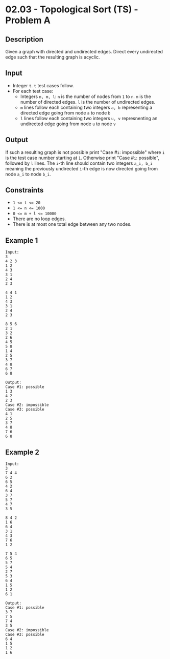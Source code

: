 # 02.03 - Topological Sort (TS) - Problem A

## Description
Given a graph with directed and undirected edges. Direct every undirected edge such that the resulting graph is acyclic.

## Input
- Integer `t`. `t` test cases follow.
- For each test case:
    - Integers `n, m, l`: `n` is the number of nodes from `1` to `n`. `m` is the number of directed edges. `l` is the number of undirected edges.
    - `m` lines follow each containing two integers `a, b` representing a directed edge going from node `a` to node `b`
    - `l` lines follow each containing two integers `u, v` represnenting an undirected edge going from node `u` to node `v`

## Output
If such a resulting graph is not possible print "Case #`i`: impossible" where `i` is the test case number starting at `1`. Otherwise print "Case #`i`: possible", followed by `l` lines. The `i`-th line should contain two integers `a_i, b_i` meaning the previously undirected `i`-th edge is now directed going from node `a_i` to node `b_i`.

## Constraints
- `1 <= t <= 20`
- `1 <= n <= 1000`
- `0 <= m + l <= 10000`
- There are no loop edges.
- There is at most one total edge between any two nodes.

## Example 1
```
Input:
3
4 2 3
1 2
4 3
3 1
2 4
2 3

4 4 1
1 2
4 3
3 1
2 4
2 3

8 5 6
2 1
3 2
2 6
4 5
5 8
1 4
2 5
3 7
4 8
6 7
6 8

Output:
Case #1: possible
1 3
4 2
2 3
Case #2: impossible
Case #3: possible
4 1
2 5
3 7
4 8
7 6
6 8
```

## Example 2
```
Input:
3
7 4 4
6 2
6 5
4 2
6 4
3 7
5 7
4 7
3 5

8 4 2
1 6
6 4
3 1
4 3
7 6
1 2

7 5 4
6 5
5 7
5 4
2 7
5 3
6 4
1 5
1 2
6 1

Output:
Case #1: possible
3 7
7 5
7 4
3 5
Case #2: impossible
Case #3: possible
6 4
1 5
1 2
1 6
```